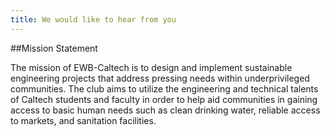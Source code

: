 ```yaml
---
title: We would like to hear from you
---
```


##Mission Statement 

The mission of EWB-Caltech is to design and implement sustainable engineering projects that address pressing needs within underprivileged communities. The club aims to utilize the engineering and technical talents of Caltech students and faculty in order to help aid communities in gaining access to basic human needs such as clean drinking water, reliable access to markets, and sanitation facilities. 
